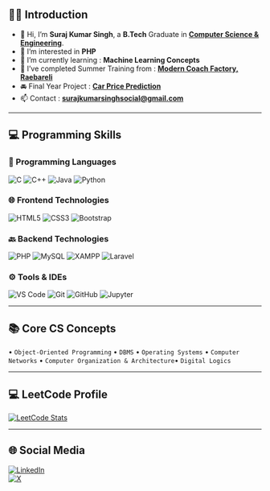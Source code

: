 ## 👨‍💻 Introduction

- 👋 Hi, I’m **Suraj Kumar Singh**, a **B.Tech** Graduate in **[Computer Science & Engineering](https://www.iul.ac.in/)**.
- 👀 I’m interested in **PHP**
- 🌱 I’m currently learning : **Machine Learning Concepts**
- 💞️ I’ve completed Summer Training from : **[Modern Coach Factory, Raebareli](https://drive.google.com/file/d/1EVQQJFlQH33ZVgt0l1Ot2hESZFeMocqF/view?usp=drive_link)**
- 🚘 Final Year Project : **[Car Price Prediction](https://carpriceprediction2000102117.000webhostapp.com/)**
- 📫 Contact : **surajkumarsinghsocial@gmail.com**

---

## 💻 Programming Skills

### 🧠 Programming Languages  
![C](https://img.shields.io/badge/-C-00599C?style=for-the-badge&logo=c&logoColor=white)
![C++](https://img.shields.io/badge/-C++-00599C?style=for-the-badge&logo=c%2B%2B&logoColor=white)
![Java](https://img.shields.io/badge/-Java-007396?style=for-the-badge&logo=java&logoColor=white)
![Python](https://img.shields.io/badge/-Python-3776AB?style=for-the-badge&logo=python&logoColor=white)

### 🌐 Frontend Technologies  
![HTML5](https://img.shields.io/badge/-HTML5-E34F26?style=for-the-badge&logo=html5&logoColor=white)
![CSS3](https://img.shields.io/badge/-CSS3-1572B6?style=for-the-badge&logo=css3&logoColor=white)
![Bootstrap](https://img.shields.io/badge/-Bootstrap-563D7C?style=for-the-badge&logo=bootstrap&logoColor=white)

### 🔙 Backend Technologies  
![PHP](https://img.shields.io/badge/-PHP-777BB4?style=for-the-badge&logo=php&logoColor=white)
![MySQL](https://img.shields.io/badge/-MySQL-4479A1?style=for-the-badge&logo=mysql&logoColor=white)
![XAMPP](https://img.shields.io/badge/-XAMPP-FB7A24?style=for-the-badge&logo=xampp&logoColor=white)
![Laravel](https://img.shields.io/badge/-Laravel-FF2D20?style=for-the-badge&logo=laravel&logoColor=white)

### ⚙️ Tools & IDEs  
![VS Code](https://img.shields.io/badge/-VSCode-007ACC?style=for-the-badge&logo=visual-studio-code&logoColor=white)
![Git](https://img.shields.io/badge/-Git-F05032?style=for-the-badge&logo=git&logoColor=white)
![GitHub](https://img.shields.io/badge/-GitHub-181717?style=for-the-badge&logo=github&logoColor=white)
![Jupyter](https://img.shields.io/badge/-Jupyter-F37626?style=for-the-badge&logo=jupyter&logoColor=white)

---

## 📚 Core CS Concepts  
• `Object-Oriented Programming` • `DBMS` • `Operating Systems` • `Computer Networks` • `Computer Organization & Architecture`• `Digital Logics`

---

## 💻 LeetCode Profile  
[![LeetCode Stats](https://leetcard.jacoblin.cool/singhkumarsuraj?theme=light&font=Arial)](https://leetcode.com/singhkumarsuraj/)

---

## 🌐 Social Media

[![LinkedIn](https://img.shields.io/badge/-LinkedIn-0A66C2?style=for-the-badge&logo=linkedin&logoColor=white)](https://www.linkedin.com/in/singhkumarsuraj)  
[![X](https://img.shields.io/badge/-X-000000?style=for-the-badge&logo=x&logoColor=white)](https://x.com/sksinghcse)

